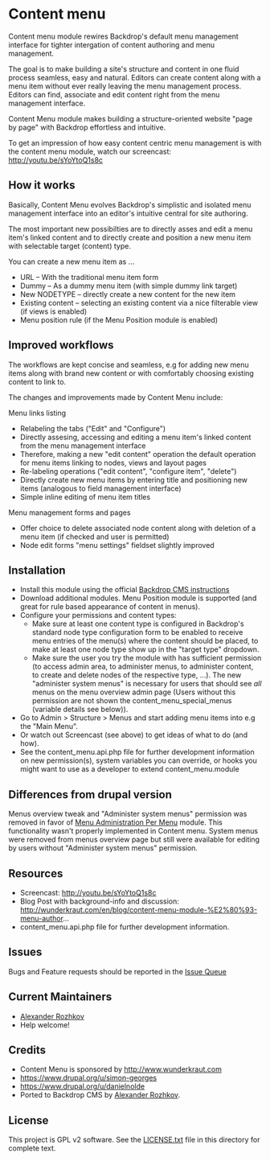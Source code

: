 # Content menu

Content menu module rewires Backdrop's default menu management interface for tighter intergation of content authoring and menu management.

The goal is to make building a site's structure and content in one fluid process seamless, easy and natural. Editors can create content along with a menu item without ever really leaving the menu management process. Editors can find, associate and edit content right from the menu management interface.

Content Menu module makes building a structure-oriented website "page by page" with Backdrop effortless and intuitive.

To get an impression of how easy content centric menu management is with the content menu module, watch our screencast: http://youtu.be/sYoYtoQ1s8c

## How it works

Basically, Content Menu evolves Backdrop's simplistic and isolated menu management interface into an editor's intuitive central for site authoring.

The most important new possibilties are to directly asses and edit a menu item's linked content and to directly create and position a new menu item with selectable target (content) type.

You can create a new menu item as …

- URL – With the traditional menu item form
- Dummy – As a dummy menu item (with simple dummy link target)
- New NODETYPE – directly create a new content for the new item
- Existing content – selecting an existing content via a nice filterable view (if views is enabled)
- Menu position rule (if the Menu Position module is enabled)

## Improved workflows

The workflows are kept concise and seamless, e.g for adding new menu items along with brand new content or with comfortably choosing existing content to link to.

The changes and improvements made by Content Menu include:

Menu links listing
- Relabeling the tabs ("Edit" and "Configure")
- Directly assesing, accessing and editing a menu item's linked content from the menu management interface
- Therefore, making a new "edit content" operation the default operation for menu items linking to nodes, views and layout pages
- Re-labeling operations ("edit content", "configure item", "delete")
- Directly create new menu items by entering title and positioning new items (analogous to field management interface)
- Simple inline editing of menu item titles

Menu management forms and pages
- Offer choice to delete associated node content along with deletion of a menu item (if checked and user is permitted)
- Node edit forms "menu settings" fieldset slightly improved

## Installation

- Install this module using the official [Backdrop CMS instructions](https://backdropcms.org/guide/modules)
- Download additional modules. Menu Position module is supported (and great for rule based appearance of content in menus).
- Configure your permissions and content types:
  - Make sure at least one content type is configured in Backdrop's standard node type configuration form to be enabled to receive menu entries of the menu(s) where the content should be placed, to make at least one node type show up in the "target type" dropdown.
  - Make sure the user you try the module with has sufficient permission (to access admin area, to administer menus, to administer content, to create and delete nodes of the respective type, …). The new "administer system menus" is necessary for users that should see _all_ menus on the menu overview admin page (Users without this permission are not shown the content_menu_special_menus (variable details see below)).
- Go to Admin > Structure > Menus and start adding menu items into e.g the "Main Menu".
- Or watch out Screencast (see above) to get ideas of what to do (and how).
- See the content_menu.api.php file for further development information on new permission(s), system variables you can override, or hooks you might want to use as a developer to extend content_menu.module

## Differences from drupal version

Menus overview tweak and "Administer system menus" permission was removed in favor of [Menu Administration Per Menu](https://github.com/backdrop-contrib/menu_admin_per_menu) module. This functionality wasn't properly implemented in Content menu. System menus were removed from menus overview page but still were available for editing by users without "Administer system menus" permission.

## Resources

* Screencast: http://youtu.be/sYoYtoQ1s8c
* Blog Post with background-info and discussion: http://wunderkraut.com/en/blog/content-menu-module-%E2%80%93-menu-author...
* content_menu.api.php file for further development information.

## Issues

Bugs and Feature requests should be reported in the 
[Issue Queue](https://github.com/backdrop-contrib/content_menu/issues)

## Current Maintainers

 - [Alexander Rozhkov](https://github.com/Al-Rozhkov)
 - Help welcome!

## Credits

- Content Menu is sponsored by http://www.wunderkraut.com
- https://www.drupal.org/u/simon-georges
- https://www.drupal.org/u/danielnolde
- Ported to Backdrop CMS by [Alexander Rozhkov](https://github.com/Al-Rozhkov).

## License

This project is GPL v2 software. See the [LICENSE.txt](https://github.com/backdrop-contrib/multifield/blob/1.x-1.x/LICENSE.txt) 
file in this directory for complete text.
